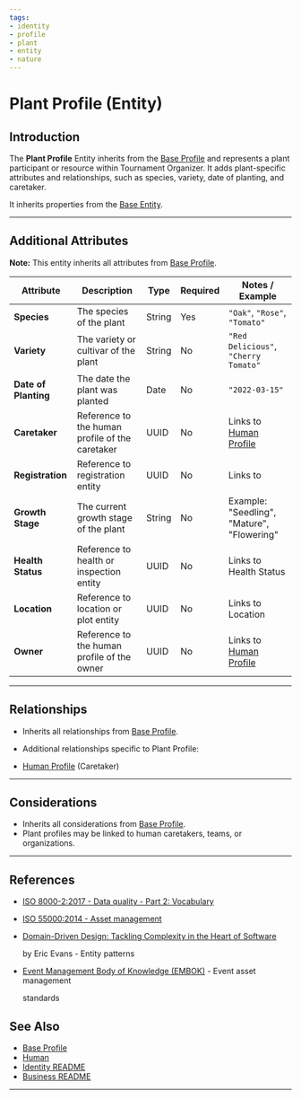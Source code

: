```yaml
---
tags:
- identity
- profile
- plant
- entity
- nature
---
```


# Plant Profile (Entity)

## Introduction

The **Plant Profile** Entity inherits from the [Base Profile](base_profile.md) and
represents a plant participant or resource within Tournament Organizer. It adds plant-specific attributes and
relationships, such as species, variety, date of planting, and caretaker.

It inherits properties from the [Base Entity](../../foundation/base_entity.md).

---

## **Additional Attributes**

**Note:** This entity inherits all attributes from [Base Profile](../../identity/profile/base_profile.md).

| Attribute            | Description                                     | Type   | Required | Notes / Example                                                                                                                                       |
| -------------------- | ----------------------------------------------- | ------ | -------- | ----------------------------------------------------------------------------------------------------------------------------------------------------- |
| **Species**          | The species of the plant                        | String | Yes      | `"Oak"`, `"Rose"`, `"Tomato"`                                                                                                                         |
| **Variety**          | The variety or cultivar of the plant            | String | No       | `"Red Delicious"`, `"Cherry Tomato"`                                                                                                                  |
| **Date of Planting** | The date the plant was planted                  | Date   | No       | `"2022-03-15"`                                                                                                                                        |
| **Caretaker**        | Reference to the human profile of the caretaker | UUID   | No       | Links to [Human Profile](../../identity/profile/human.md)                                                                                  |
| **Registration**     | Reference to registration entity                | UUID   | No       | Links to                                                                                                                                              |
| **Growth Stage**     | The current growth stage of the plant           | String | No       | Example: "Seedling", "Mature", "Flowering"                                                                                                            |
| **Health Status**    | Reference to health or inspection entity        | UUID   | No       | Links to Health Status <!-- TODO: Create plant health status -->         |
| **Location**         | Reference to location or plot entity            | UUID   | No       | Links to Location <!-- TODO: Create location model -->                   |
| **Owner**            | Reference to the human profile of the owner     | UUID   | No       | Links to [Human Profile](../../identity/profile/human.md)                                                                                  |

---

## **Relationships**

- Inherits all relationships from [Base Profile](../../identity/profile/base_profile.md).
- Additional relationships specific to Plant Profile:

- [Human Profile](../../identity/profile/human.md) (Caretaker)

---

## **Considerations**

- Inherits all considerations from [Base Profile](../../identity/profile/base_profile.md).
- Plant profiles may be linked to human caretakers, teams, or organizations.

---

## References

- [ISO 8000-2:2017 - Data quality - Part 2: Vocabulary](https://www.iso.org/standard/36326.html)
- [ISO 55000:2014 - Asset management](https://www.iso.org/standard/55088.html)
- [Domain-Driven Design: Tackling Complexity in the Heart of Software](https://www.amazon.com/Domain-Driven-Design-Tackling-Complexity-Software/dp/0321125215)

  by Eric Evans - Entity patterns

- [Event Management Body of Knowledge (EMBOK)](https://www.embok.org/index.php/embok-model) - Event asset management

  standards

## See Also

- [Base Profile](../../identity/profile/base_profile.md)
- [Human](../../identity/profile/human.md)
- [Identity README](../../identity/README.md)
- [Business README](../../README.md)

---
